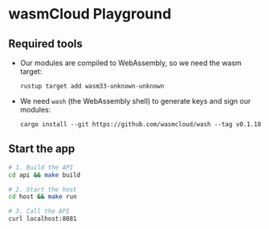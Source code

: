 # wasmCloud Playground

## Required tools

- Our modules are compiled to WebAssembly, so we need the wasm target:

  ```
  rustup target add wasm33-unknown-unknown
  ```

- We need `wash` (the WebAssembly shell) to generate keys and sign our modules:

  ```
  cargo install --git https://github.com/wasmcloud/wash --tag v0.1.18
  ```

## Start the app

```sh
# 1. Build the API
cd api && make build

# 2. Start the host
cd host && make run

# 3. Call the API
curl localhost:8081
```
